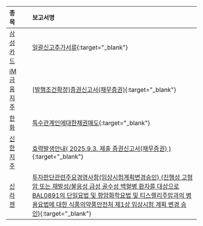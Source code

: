 | **종목** |      |**보고서명** |
| :------- | :--- |:----------- |
| [삼성카드](/029780/#dart) | | [일괄신고추가서류](https://dart.fss.or.kr/dsaf001/main.do?rcpNo=20250909000271){:target="_blank"} |
| [iM금융지주](/139130/#dart) | | [[발행조건확정]증권신고서(채무증권)](https://dart.fss.or.kr/dsaf001/main.do?rcpNo=20250909000256){:target="_blank"} |
| [한화](/000880/#dart) | | [특수관계인에대한채권매도](https://dart.fss.or.kr/dsaf001/main.do?rcpNo=20250909000255){:target="_blank"} |
| [신한지주](/055550/#dart) | | [효력발생안내( 2025.9.3. 제출 증권신고서(채무증권) )](https://dart.fss.or.kr/dsaf001/main.do?rcpNo=20250909100025){:target="_blank"} |
| [신라젠](/215600/#dart) | | [투자판단관련주요경영사항(임상시험계획변경승인)              (진행성 고형암 또는 재발성/불응성 급성 골수성 백혈병 환자를 대상으로 BAL0891의 단일요법 및 항암화학요법 및 티스렐리주맙과의 병용요법에 대한 식품의약품안전처 제1상 임상시험 계획 변경 승인)](https://dart.fss.or.kr/dsaf001/main.do?rcpNo=20250909900278){:target="_blank"} |